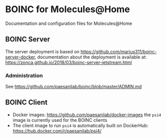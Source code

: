 # BOINC for Molecules@Home
Documentation and configuration files for Molecules@Home

## BOINC Server

The server deployment is based on https://github.com/marius311/boinc-server-docker, documentation about the deployment is available at: https://zonca.github.io/2018/03/boinc-server-jetstream.html

### Administration

See https://github.com/paesanilab/boinc/blob/master/ADMIN.md


## BOINC Client

* Docker images: https://github.com/paesanilab/docker-images the `psi4` image is currently used for the BOINC clients
* The client image to run `psi4` is automatically built on DockerHub: https://hub.docker.com/r/paesanilab/psi4/
